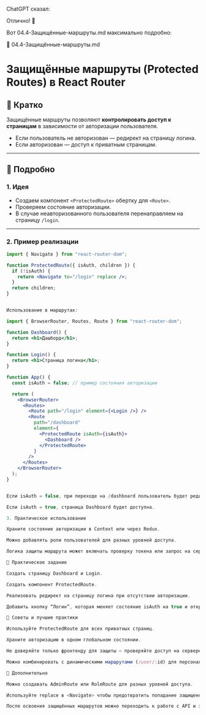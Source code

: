 ChatGPT сказал:

Отлично! 🚀

Вот 04.4-Защищённые-маршруты.md максимально подробно:

📄 04.4-Защищённые-маршруты.md
# Защищённые маршруты (Protected Routes) в React Router

## 🔹 Кратко
Защищённые маршруты позволяют **контролировать доступ к страницам** в зависимости от авторизации пользователя.  
- Если пользователь не авторизован — редирект на страницу логина.  
- Если авторизован — доступ к приватным страницам.

---

## 🔹 Подробно

### 1. Идея
- Создаем компонент `<ProtectedRoute>` обертку для `<Route>`.
- Проверяем состояние авторизации.
- В случае неавторизованного пользователя перенаправляем на страницу `/login`.

---

### 2. Пример реализации
```jsx
import { Navigate } from "react-router-dom";

function ProtectedRoute({ isAuth, children }) {
  if (!isAuth) {
    return <Navigate to="/login" replace />;
  }
  return children;
}


Использование в маршрутах:

import { BrowserRouter, Routes, Route } from "react-router-dom";

function Dashboard() {
  return <h1>Дашборд</h1>;
}

function Login() {
  return <h1>Страница логина</h1>;
}

function App() {
  const isAuth = false; // пример состояния авторизации

  return (
    <BrowserRouter>
      <Routes>
        <Route path="/login" element={<Login />} />
        <Route
          path="/dashboard"
          element={
            <ProtectedRoute isAuth={isAuth}>
              <Dashboard />
            </ProtectedRoute>
          }
        />
      </Routes>
    </BrowserRouter>
  );
}


Если isAuth = false, при переходе на /dashboard пользователь будет редиректнут на /login.

Если isAuth = true, страница Dashboard будет доступна.

3. Практическое использование

Храните состояние авторизации в Context или через Redux.

Можно добавлять роли пользователей для разных уровней доступа.

Логика защиты маршрута может включать проверку токена или запрос на сервер.

🔹 Практическое задание

Создать страницу Dashboard и Login.

Создать компонент ProtectedRoute.

Реализовать редирект на страницу логина при отсутствии авторизации.

Добавить кнопку “Логин”, которая меняет состояние isAuth на true и открывает доступ к Dashboard.

🔹 Советы и лучшие практики

Используйте ProtectedRoute для всех приватных страниц.

Храните авторизацию в одном глобальном состоянии.

Не доверяйте только фронтенду для защиты — проверяйте доступ на сервере.

Можно комбинировать с динамическими маршрутами (/user/:id) для персональных страниц.

🔹 Дополнительно

Можно создавать AdminRoute или RoleRoute для разных уровней доступа.

Используйте replace в <Navigate> чтобы предотвратить попадание защищенного пути в историю браузера.

После освоения защищённых маршрутов можно переходить к работе с API и загрузке данных.